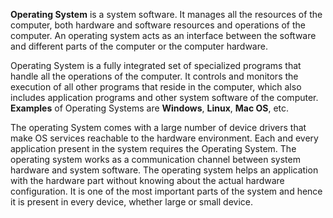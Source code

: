 **Operating System** is a system software. It manages all the resources of the computer, both hardware and software resources and operations of the computer. An operating system acts as an interface between the software and different parts of the computer or the computer hardware.

Operating System is a fully integrated set of specialized programs that handle all the operations of the computer. It controls and monitors the execution of all other programs that reside in the computer, which also includes application programs and other system software of the computer. 
**Examples** of Operating Systems are **Windows**, **Linux**, **Mac OS**, etc.

The operating System comes with a large number of device drivers that make OS services reachable to the hardware environment.
Each and every application present in the system requires the Operating System.
The operating system works as a communication channel between system hardware and system software.
The operating system helps an application with the hardware part without knowing about the actual hardware configuration.
It is one of the most important parts of the system and hence it is present in every device, whether large or small device.

